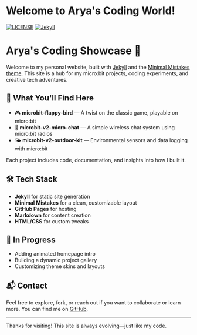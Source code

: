 # Welcome to Arya's Coding World!
[![LICENSE](https://img.shields.io/badge/license-MIT-lightgrey.svg)](https://raw.githubusercontent.com/microbitcoder652/microbitcoder652.github.io/master/LICENSE)
[![Jekyll](https://img.shields.io/badge/jekyll-%3E%3D%203.7-blue.svg)](https://jekyllrb.com/)

# Arya's Coding Showcase 🚀

Welcome to my personal website, built with [Jekyll](https://jekyllrb.com/) and the [Minimal Mistakes theme](https://mmistakes.github.io/minimal-mistakes/). This site is a hub for my micro:bit projects, coding experiments, and creative tech adventures.

## 🌟 What You'll Find Here

- 🎮 **microbit-flappy-bird** — A twist on the classic game, playable on micro:bit
- 💬 **microbit-v2-micro-chat** — A simple wireless chat system using micro:bit radios
- 🌤️ **microbit-v2-outdoor-kit** — Environmental sensors and data logging with micro:bit

Each project includes code, documentation, and insights into how I built it.

## 🛠️ Tech Stack

- **Jekyll** for static site generation
- **Minimal Mistakes** for a clean, customizable layout
- **GitHub Pages** for hosting
- **Markdown** for content creation
- **HTML/CSS** for custom tweaks

## 🚧 In Progress

- Adding animated homepage intro
- Building a dynamic project gallery
- Customizing theme skins and layouts

## 📬 Contact

Feel free to explore, fork, or reach out if you want to collaborate or learn more. You can find me on [GitHub](https://github.com/microbitcoder652).

---

Thanks for visiting! This site is always evolving—just like my code.

